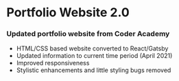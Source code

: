# Portfolio Website 2.0

### Updated portfolio website from Coder Academy

- HTML/CSS based website converted to React/Gatsby
- Updated information to current time period (April 2021)
- Improved responsiveness
- Stylistic enhancements and little styling bugs removed
